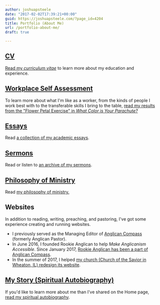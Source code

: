 ```yaml
---
author: joshuapsteele
date: "2017-02-02T17:39:21+00:00"
guid: https://joshuapsteele.com/?page_id=4204
title: Portfolio (About Me)
url: /portfolio-about-me/
draft: true

---
```

## [CV](/portfolio/cv/)

[Read my _curriculum vitae_](/portfolio/cv/) to learn more about my education and experience.

## [Workplace Self Assessment](/what-color-is-my-parachute-the-flower-petal-exercise/)

To learn more about what I'm like as a worker, from the kinds of people I work best with to the transferable skills I bring to the table, [read my results from the "Flower Petal Exercise" in _What Color is Your Parachute?_](/what-color-is-my-parachute-the-flower-petal-exercise/)

## [Essays](/portfolio/essays/)

Read [a collection of my academic essays](/portfolio/essays/).

## [Sermons](/portfolio/sermons/)

Read or listen to [an archive of my sermons](/portfolio/sermons/).

## [Philosophy of Ministry](/portfolio/essays/)

Read [my philosophy of ministry.](/portfolio/essays/)

## Websites

In addition to reading, writing, preaching, and pastoring, I've got some experience creating and running websites.

- I previously served as the Managing Editor of [Anglican Compass](https://anglicancompass.com/) (formerly Anglican Pastor).
- In June 2016, I founded Rookie Anglican to help _Make Anglicanism Accessible_. Since January 2017, [Rookie Anglican has been a part of Anglican Compass](https://anglicancompass.com/rookie-anglican-guides/).
- In the summer of 2017, I helped [my church (Church of the Savior in Wheaton, IL) redesign its website](https://friendsofthesavior.org/).

## [My Story (Spiritual Autobiography)](/portfolio/my-story/)

If you'd like to learn more about me than I've shared on the Home page, [read my spiritual autobiography](/portfolio/my-story/).
